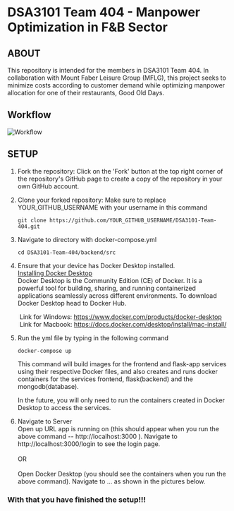 # DSA3101 Team 404 - Manpower Optimization in F&B Sector

## ABOUT
This repository is intended for the members in DSA3101 Team 404. 
In collaboration with Mount Faber Leisure Group (MFLG), this project seeks to minimize costs according to customer demand while optimizing manpower allocation for one of their restaurants, Good Old Days.

## Workflow
![Workflow](https://github.com/meganlimjy02/DSA3101-Team-404/assets/156317152/e75a91e1-bca0-42dd-87c2-998e3406968d)

## SETUP
1. Fork the repository:
Click on the 'Fork' button at the top right corner of the repository's GitHub page to create a copy of the repository in your own GitHub account.

2. Clone your forked repository: Make sure to replace YOUR_GITHUB_USERNAME with your username in this command
   ```
   git clone https://github.com/YOUR_GITHUB_USERNAME/DSA3101-Team-404.git
   ```
3. Navigate to directory with docker-compose.yml
   ```
   cd DSA3101-Team-404/backend/src
   ```
4. Ensure that your device has Docker Desktop installed.<br />
<ins>Installing Docker Desktop</ins> <br />
Docker Desktop is the Community Edition (CE) of Docker. It is a powerful tool for building, sharing, and running containerized applications seamlessly across different environments. To download Docker Desktop head to Docker Hub.<br />

&emsp;&emsp;Link for Windows: https://www.docker.com/products/docker-desktop <br />
&emsp;&emsp;Link for Macbook: https://docs.docker.com/desktop/install/mac-install/


5. Run the yml file by typing in the following command
   ```
   docker-compose up
   ```
   This command will build images for the frontend and flask-app services using their respective Docker files, and also creates and runs docker containers for the services frontend, flask(backend) and the mongodb(database).
   
   In the future, you will only need to run the containers created in Docker Desktop to access the services.
7. Navigate to Server<br />
   Open up URL app is running on (this should appear when you run the above command -- http://localhost:3000 ). Navigate to http://localhost:3000/login to see the login page. <br />
   <br />
   OR<br />
   <br />
   Open Docker Desktop (you should see the containers when you run the above command). Navigate to ... as shown in the pictures below.

### With that you have finished the setup!!!
